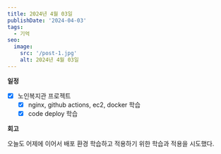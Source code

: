 ```yaml
---
title: 2024년 4월 03일
publishDate: '2024-04-03'
tags:
  - 기억
seo:
  image:
    src: '/post-1.jpg'
    alt: 2024년 4월 03일
---
```


**일정**

- [x] 노인복지관 프로젝트
  - [x] nginx, github actions, ec2, docker 학습
  - [x] code deploy 학습

**회고**

오늘도 어제에 이어서 배포 환경 학습하고 적용하기 위한 학습과 적용을 시도했다.
